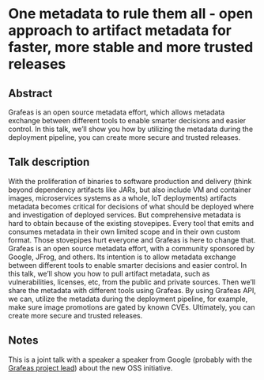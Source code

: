 # One metadata to rule them all - open approach to artifact metadata for faster, more stable and more trusted releases

## Abstract

Grafeas is an open source metadata effort, which allows metadata exchange between different tools to enable smarter decisions and easier control. In this talk, we’ll show you how by utilizing the metadata during the deployment pipeline, you can create more secure and trusted releases.

## Talk description

With the proliferation of binaries to software production and delivery (think beyond dependency artifacts like JARs, but also include VM and container images, microservices systems as a whole, IoT deployments) artifacts metadata becomes critical for decisions of what should be deployed where and investigation of deployed services. But comprehensive metadata is hard to obtain because of the existing stovepipes. Every tool that emits and consumes metadata in their own limited scope and in their own custom format. Those stovepipes hurt everyone and Grafeas is here to change that. Grafeas is an open source metadata effort, with a community sponsored by Google, JFrog, and others. Its intention is to allow metadata exchange between different tools to enable smarter decisions and easier control. In this talk, we’ll show you how to pull artifact metadata, such as vulnerabilities, licenses, etc, from the public and private sources. Then we’ll share the metadata with different tools using Grafeas. By using Grafeas API, we can, utilize the metadata during the deployment pipeline, for example, make sure image promotions are gated by known CVEs. Ultimately, you can create more secure and trusted releases.

## Notes

This is a joint talk with a speaker a speaker from Google (probably with the [Grafeas project lead](https://github.com/aysylu)) about the new OSS initiative.
